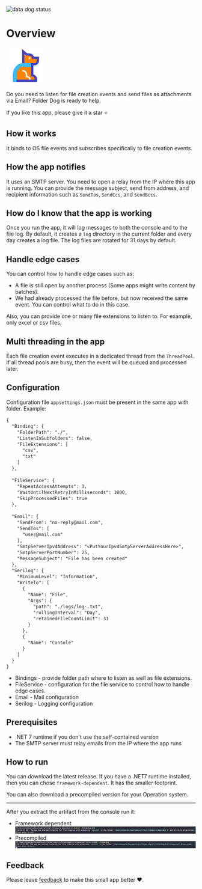 
![data dog status](https://github.com/MTokarev/folder-dog/actions/workflows/main.yml/badge.svg)
# Overview
![super dog](src/FolderDog/static/superdog.png)

Do you need to listen for file creation events and send files as attachments via Email? Folder Dog is ready to help.

If you like this app, please give it a star ⭐️

## How it works
It binds to OS file events and subscribes specifically to file creation events.

## How the app notifies
It uses an SMTP server. You need to open a relay from the IP where this app is running. You can provide the message subject, send from address, and recipient information such as `SendTos`, `SendCcs`, and `SendBccs`.

## How do I know that the app is working
Once you run the app, it will log messages to both the console and to the file log. By default, it creates a `log` directory in the current folder and every day creates a log file. The log files are rotated for 31 days by default.

## Handle edge cases
You can control how to handle edge cases such as:
- A file is still open by another process (Some apps might write content by batches).
- We had already processed the file before, but now received the same event. You can control what to do in this case.

Also, you can provide one or many file extensions to listen to. For example, only excel or csv files.

## Multi threading in the app
Each file creation event executes in a dedicated thread from the `ThreadPool`. If all thread pools are busy, then the event will be queued and processed later.

## Configuration
Configuration file `appsettings.json` must be present in the same app with folder.
Example:
```
{
  "Binding": {
    "FolderPath": "./",
    "ListenInSubfolders": false,
    "FileExtensions": [
      "csv",
      "txt"
    ]
  },

  "FileService": {
    "RepeatAccessAttempts": 3,
    "WaitUntilNextRetryInMilliseconds": 1000,
    "SkipProcessedFiles": true
  },

  "Email": {
    "SendFrom": "no-reply@mail.com",
    "SendTos": [
      "user@mail.com"
    ],
    "SmtpServerIpv4Address": "<PutYourIpv4SmtpServerAddressHere>",
    "SmtpServerPortNumber": 25,
    "MessageSubject": "File has been created"
  },
  "Serilog": {
    "MinimumLevel": "Information",
    "WriteTo": [
      {
        "Name": "File",
        "Args": {
          "path": "./logs/log-.txt",
          "rollingInterval": "Day",
          "retainedFileCountLimit": 31
        }
      },
      {
        "Name": "Console"
      }
    ]
  }
}
```
- Bindings - provide folder path where to listen as well as file extensions.
- FileService - configuration for the file service to control how to handle edge cases.
- Email - Mail configuration
- Serilog - Logging configuration

## Prerequisites
- .NET 7 runtime if you don't use the self-contained version
- The SMTP server must relay emails from the IP where the app runs

## How to run
You can download the latest release.
If you have a .NET7 runtime installed, then you can chose `framework-dependent`.
It has the smaller footprint.

You can also download a precompiled version for your Operation system.

---

After you extract the artifact from the console run it:
- Framework dependent
  ![fd](src/FolderDog/static/fd.png)
- Precompiled
  ![fi](src/FolderDog/static/fi.png)

## Feedback
Please leave [feedback](https://github.com/MTokarev/folder-dog/discussions) to make this small app better ❤️.
